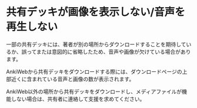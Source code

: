 # 共有デッキが画像を表示しない/音声を再生しない

一部の共有デッキには、著者が別の場所からダウンロードすることを期待しているか、誤ってまたは意図的に省略したため、音声や画像が欠けている場合があります。

AnkiWebから共有デッキをダウンロードする際には、ダウンロードページの上部近くに含まれている音声と画像の数が表示されます。

AnkiWeb以外の場所から共有デッキをダウンロードし、メディアファイルが機能しない場合は、共有者に連絡して支援を求めてください。